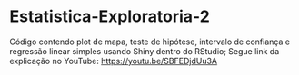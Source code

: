 # Estatistica-Exploratoria-2
Código contendo plot de mapa, teste de hipótese, intervalo de confiança e regressão linear simples usando Shiny dentro do RStudio;
Segue link da explicação no YouTube: https://youtu.be/SBFEDjdUu3A

